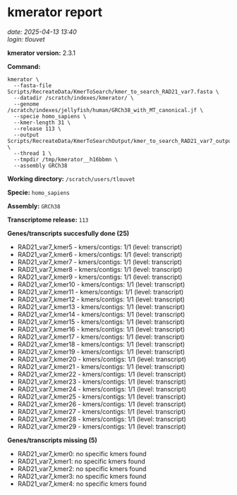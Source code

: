 # kmerator report
*date: 2025-04-13 13:40*  
*login: tlouvet*

**kmerator version:** 2.3.1

**Command:**

```
kmerator \
  --fasta-file Scripts/RecreateData/KmerToSearch/kmer_to_search_RAD21_var7.fasta \
  --datadir /scratch/indexes/kmerator/ \
  --genome /scratch/indexes/jellyfish/human/GRCh38_with_MT_canonical.jf \
  --specie homo_sapiens \
  --kmer-length 31 \
  --release 113 \
  --output Scripts/RecreateData/KmerToSearchOutput/kmer_to_search_RAD21_var7_output \
  --thread 1 \
  --tmpdir /tmp/kmerator__h16bbmn \
  --assembly GRCh38
```

**Working directory:** `/scratch/users/tlouvet`

**Specie:** `homo_sapiens`

**Assembly:** `GRCh38`

**Transcriptome release:** `113`

**Genes/transcripts succesfully done (25)**

- RAD21_var7_kmer5 - kmers/contigs: 1/1 (level: transcript)
- RAD21_var7_kmer6 - kmers/contigs: 1/1 (level: transcript)
- RAD21_var7_kmer7 - kmers/contigs: 1/1 (level: transcript)
- RAD21_var7_kmer8 - kmers/contigs: 1/1 (level: transcript)
- RAD21_var7_kmer9 - kmers/contigs: 1/1 (level: transcript)
- RAD21_var7_kmer10 - kmers/contigs: 1/1 (level: transcript)
- RAD21_var7_kmer11 - kmers/contigs: 1/1 (level: transcript)
- RAD21_var7_kmer12 - kmers/contigs: 1/1 (level: transcript)
- RAD21_var7_kmer13 - kmers/contigs: 1/1 (level: transcript)
- RAD21_var7_kmer14 - kmers/contigs: 1/1 (level: transcript)
- RAD21_var7_kmer15 - kmers/contigs: 1/1 (level: transcript)
- RAD21_var7_kmer16 - kmers/contigs: 1/1 (level: transcript)
- RAD21_var7_kmer17 - kmers/contigs: 1/1 (level: transcript)
- RAD21_var7_kmer18 - kmers/contigs: 1/1 (level: transcript)
- RAD21_var7_kmer19 - kmers/contigs: 1/1 (level: transcript)
- RAD21_var7_kmer20 - kmers/contigs: 1/1 (level: transcript)
- RAD21_var7_kmer21 - kmers/contigs: 1/1 (level: transcript)
- RAD21_var7_kmer22 - kmers/contigs: 1/1 (level: transcript)
- RAD21_var7_kmer23 - kmers/contigs: 1/1 (level: transcript)
- RAD21_var7_kmer24 - kmers/contigs: 1/1 (level: transcript)
- RAD21_var7_kmer25 - kmers/contigs: 1/1 (level: transcript)
- RAD21_var7_kmer26 - kmers/contigs: 1/1 (level: transcript)
- RAD21_var7_kmer27 - kmers/contigs: 1/1 (level: transcript)
- RAD21_var7_kmer28 - kmers/contigs: 1/1 (level: transcript)
- RAD21_var7_kmer29 - kmers/contigs: 1/1 (level: transcript)


**Genes/transcripts missing (5)**

- RAD21_var7_kmer0: no specific kmers found
- RAD21_var7_kmer1: no specific kmers found
- RAD21_var7_kmer2: no specific kmers found
- RAD21_var7_kmer3: no specific kmers found
- RAD21_var7_kmer4: no specific kmers found
